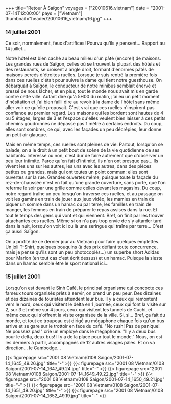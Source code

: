 +++
title="Retour À Saïgon"
voyages = ["20010616_vietnam"]
date = "2001-07-14T12:00:00"
pays = ["Vietnam"]
thumbnail="header/20010616_vietnam/16.jpg"
+++
###  14 juillet 2001

Ce soir, normalement, feux d'artifices! Pourvu qu'ils y pensent... Rapport 
au 14 juillet...

Notre hôtel est bien caché au beau milieu d'un pâté (encore!) de maisons. Les 
grandes rues de Saïgon, celles où se trouvent la plupart des hôtels et des restaurants, 
se croisent à angle droit, formant d'énormes pâtés de maisons percés d'étroites 
ruelles. Lorsque je suis rentré la première fois dans ces ruelles c'était pour 
suivre la dame qui tient notre guesthouse. On débarquait à Saïgon, le conducteur 
de notre minibus semblait énervé et pressé de nous lâcher, et en plus, tout 
le monde nous avait mis en garde contre cette ville. Autant dire qu'à 5H00 du 
matin, j'ai eu un petit moment d'hésitation et j'ai bien failli dire au revoir 
à la dame de l'hôtel sans même aller voir ce qu'elle proposait. C'est vrai que 
ces ruelles n'inspirent pas confiance au premier regard. Les maisons qui les 
bordent sont hautes de 4 ou 5 étages, larges de 3 et l'espace qu'elles veulent 
bien laisser à ces petits chemins goudronnés ne dépasse pas 1 mètre à certains 
endroits. Du coup, elles sont sombres, ce qui, avec les façades un peu décrépies, 
leur donne un petit air glauque.

Mais en même temps, ces ruelles sont pleines de vie. Partout, lorsqu'on se 
balade, on a le droit à un petit bout de scène de la vie quotidienne de ses 
habitants. Interessé ou non, c'est dur de faire autrement que d'observer un 
peu leur intimité. Parce qu'en fait d'intimité, ils n'en ont presque pas... 
Ils vivent les uns sur les autres, les uns avec les autres, dans des pièces 
petites ou grandes, mais qui ont toutes un point commun: elles sont ouvertes 
sur la rue. Grandes ouvertes même, puisque toute la façade du rez-de-chaussée 
n'est en fait qu'une grande ouverture, sans porte, que l'on referme le soir 
par une grille comme celles devant les magasins. Du coup, notre regard traîne 
un peu lorsqu'on traverse ces ruelles, et au passage on voit les gamins en train 
de jouer aux jeux vidéo, les mamies en train de piquer un somme dans un hamac 
ou par terre, les familles en train de manger, les femmes en train de préparer 
le repas assises dans la rue. Et tout le temps des gens qui vont et qui viennent. 
Bref, on finit par les trouver attachantes ces ruelles. Même si on n'a pas trop 
envie de s'y attarder tard dans la nuit, lorsqu'on voit ici ou là une seringue 
qui traîne par terre... C'est ça aussi Saïgon.

On a profité de ce dernier jour au Vietnam pour faire quelques emplettes. Un 
joli T-Shirt, quelques bouquins (à des prix défiant toute concurrence, mais 
je pense qu'ils sont un peu photocopiés...) un superbe short Adidas pour Marion 
(en tout cas c'est écrit dessus) et un hamac. Puisque la sieste dans un hamac 
semble être le sport national ici...

### 15 juillet 2001

Lorsqu'on est devant le Sinh Café, le principal organisme qui concocte ces 
fameux tours organisés prêts à servir, on prend un peu peur. Des dizaines et 
des dizaines de touristes attendent leur bus. Il y a ceux qui remontent vers 
le nord, ceux qui visitent le delta en 1 journée, ceux qui font la visite sur 
2, sur 3 et même sur 4 jours, ceux qui visitent les tunnels de Cuchi, et même 
ceux qui s'offrent la visite organisée de la ville. Si, si... Bref, ça fait 
du monde, et tout ce troupeau est dirigé au mégaphone chaque fois qu'un bus 
arrive et se gare sur le trottoir en face du café. "No rush! Pas de panique! 
Ne poussez pas!" crie un employé dans le mégaphone. "Il y a deux bus pour le 
delta, deux bus! Il y a de la place pour tout le monde." Nous, on est les derniers 
à partir, accompagnés de 12 autres visages pâles. Et on va direction... le Cambodge...


<div id="TOTO">{{< figurepage src="2001 08 Vietnam/0108 Saigon/2001-07-14_1645_49.26.jpg" title="-"  >}}
{{< figurepage src="2001 08 Vietnam/0108 Saigon/2001-07-14_1647_49.24.jpg" title="-"  >}}
{{< figurepage src="2001 08 Vietnam/0108 Saigon/2001-07-14_1649_49.22.jpg" title="-"  >}}
{{< figurepage src="2001 08 Vietnam/0108 Saigon/2001-07-14_1650_49.21.jpg" title="-"  >}}
{{< figurepage src="2001 08 Vietnam/0108 Saigon/2001-07-14_1651_49.20.jpg" title="-"  >}}
{{< figurepage src="2001 08 Vietnam/0108 Saigon/2001-07-14_1652_49.19.jpg" title="-"  >}}
</DIV>

